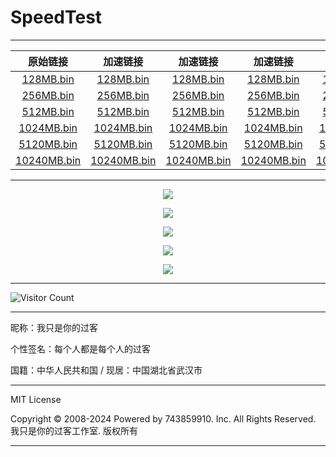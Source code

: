 # SpeedTest

---

|                           原始链接                           |                           加速链接                           |                           加速链接                           |                           加速链接                           |                           加速链接                           |
| :----------------------------------------------------------: | :----------------------------------------------------------: | :----------------------------------------------------------: | :----------------------------------------------------------: | :----------------------------------------------------------: |
| [128MB.bin](https://raw.gitmirror.com/743859910/SpeedTest/master/128MB.bin) | [128MB.bin](https://raw.gitmirror.com/743859910/SpeedTest/master/128MB.bin) | [128MB.bin](https://raw.gitmirror.com/743859910/SpeedTest/master/128MB.bin) | [128MB.bin](https://raw.gitmirror.com/743859910/SpeedTest/master/128MB.bin) | [128MB.bin](https://raw.gitmirror.com/743859910/SpeedTest/master/128MB.bin) |
| [256MB.bin](https://raw.gitmirror.com/743859910/SpeedTest/master/256MB.bin) | [256MB.bin](https://raw.gitmirror.com/743859910/SpeedTest/master/256MB.bin) | [256MB.bin](https://raw.gitmirror.com/743859910/SpeedTest/master/256MB.bin) | [256MB.bin](https://raw.gitmirror.com/743859910/SpeedTest/master/256MB.bin) | [256MB.bin](https://raw.gitmirror.com/743859910/SpeedTest/master/256MB.bin) |
| [512MB.bin](https://raw.gitmirror.com/743859910/SpeedTest/master/512MB.bin) | [512MB.bin](https://raw.gitmirror.com/743859910/SpeedTest/master/512MB.bin) | [512MB.bin](https://raw.gitmirror.com/743859910/SpeedTest/master/512MB.bin) | [512MB.bin](https://raw.gitmirror.com/743859910/SpeedTest/master/512MB.bin) | [512MB.bin](https://raw.gitmirror.com/743859910/SpeedTest/master/512MB.bin) |
| [1024MB.bin](https://raw.gitmirror.com/743859910/SpeedTest/master/1024MB.bin) | [1024MB.bin](https://raw.gitmirror.com/743859910/SpeedTest/master/1024MB.bin) | [1024MB.bin](https://raw.gitmirror.com/743859910/SpeedTest/master/1024MB.bin) | [1024MB.bin](https://raw.gitmirror.com/743859910/SpeedTest/master/1024MB.bin) | [1024MB.bin](https://raw.gitmirror.com/743859910/SpeedTest/master/1024MB.bin) |
| [5120MB.bin](https://raw.gitmirror.com/743859910/SpeedTest/master/5120MB.bin) | [5120MB.bin](https://raw.gitmirror.com/743859910/SpeedTest/master/5120MB.bin) | [5120MB.bin](https://raw.gitmirror.com/743859910/SpeedTest/master/5120MB.bin) | [5120MB.bin](https://raw.gitmirror.com/743859910/SpeedTest/master/5120MB.bin) | [5120MB.bin](https://raw.gitmirror.com/743859910/SpeedTest/master/5120MB.bin) |
| [10240MB.bin](https://raw.gitmirror.com/743859910/SpeedTest/master/10240MB.bin) | [10240MB.bin](https://raw.gitmirror.com/743859910/SpeedTest/master/10240MB.bin) | [10240MB.bin](https://raw.gitmirror.com/743859910/SpeedTest/master/10240MB.bin) | [10240MB.bin](https://raw.gitmirror.com/743859910/SpeedTest/master/10240MB.bin) | [10240MB.bin](https://raw.gitmirror.com/743859910/SpeedTest/master/10240MB.bin) |

---

<p align="center">
  <img src="https://raw.gitmirror.com/743859910/SpeedTest/master/img/1.webp">
</p>

<p align="center">
  <img src="https://raw.gitmirror.com/743859910/SpeedTest/master/img/2.webp">
</p>

<p align="center">
  <img src="https://raw.gitmirror.com/743859910/SpeedTest/master/img/3.webp">
</p>

<p align="center">
  <img src="https://raw.gitmirror.com/743859910/SpeedTest/master/img/4.webp">
</p>

<p align="center">
  <img src="https://raw.gitmirror.com/743859910/SpeedTest/master/img/5.webp">
</p>

---

![Visitor Count](https://profile-counter.glitch.me/{SpeedTest}/count.svg)

---

昵称：我只是你的过客

个性签名：每个人都是每个人的过客

国籍：中华人民共和国 / 现居：中国湖北省武汉市

---

MIT License

Copyright © 2008-2024 Powered by 743859910. Inc. All Rights Reserved. 我只是你的过客工作室. 版权所有

---
